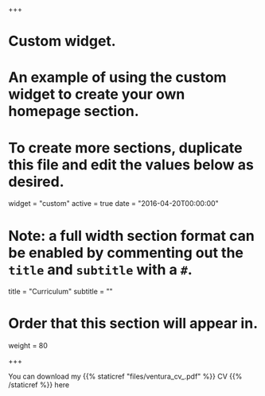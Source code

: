 +++
# Custom widget.
# An example of using the custom widget to create your own homepage section.
# To create more sections, duplicate this file and edit the values below as desired.
widget = "custom"
active = true
date = "2016-04-20T00:00:00"

# Note: a full width section format can be enabled by commenting out the `title` and `subtitle` with a `#`.
title = "Curriculum"
subtitle = ""

# Order that this section will appear in.
weight = 80

+++

You can download my {{% staticref "files/ventura_cv_.pdf" %}} CV {{% /staticref %}} here

